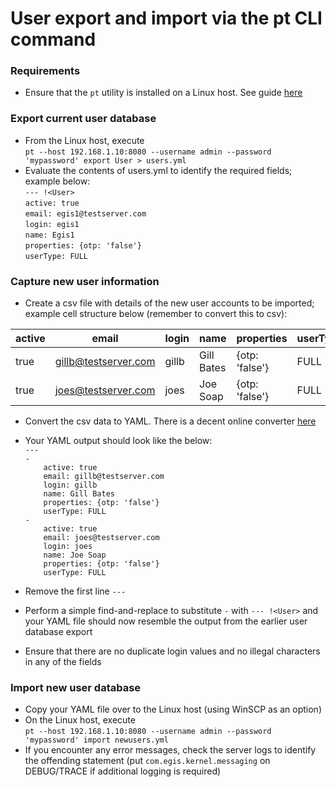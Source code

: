 # User export and import via the pt CLI command

### Requirements
* Ensure that the `pt` utility is installed on a Linux host. See guide [here](installation/cli.md)

### Export current user database
* From the Linux host, execute<br>
`pt --host 192.168.1.10:8080 --username admin --password 'mypassword' export User > users.yml`
* Evaluate the contents of users.yml to identify the required fields; example below:<br>
`--- !<User>`<br>
`active: true`<br>
`email: egis1@testserver.com`<br>
`login: egis1`<br>
`name: Egis1`<br>
`properties: {otp: 'false'}`<br>
`userType: FULL`

### Capture new user information
* Create a csv file with details of the new user accounts to be imported; example cell structure below (remember to convert this to csv):

| active | email                | login | name       | properties     | userType |
| ------ | -------------------- | ----- | ---------- | -------------- | -------- |
| true   | gillb@testserver.com | gillb | Gill Bates | {otp: 'false'} | FULL     |
| true   | joes@testserver.com  | joes  | Joe Soap   | {otp: 'false'} | FULL     |

* Convert the csv data to YAML. There is a decent online converter [here](http://www.becsv.com/csv-yaml.php)

* Your YAML output should look like the below:<br>
`---`<br>
`-`<br>
`    active: true`<br>
`    email: gillb@testserver.com`<br>
`    login: gillb`<br>
`    name: Gill Bates`<br>
`    properties: {otp: 'false'}`<br>
`    userType: FULL`<br>
`-`<br>
`    active: true`<br>
`    email: joes@testserver.com`<br>
`    login: joes`<br>
`    name: Joe Soap`<br>
`    properties: {otp: 'false'}`<br>
`    userType: FULL`<br>

* Remove the first line `---`
* Perform a simple find-and-replace to substitute `-` with `--- !<User>` and your YAML file should now resemble the output from the earlier user database export
* Ensure that there are no duplicate login values and no illegal characters in any of the fields

### Import new user database
* Copy your YAML file over to the Linux host (using WinSCP as an option)
* On the Linux host, execute<br>
`pt --host 192.168.1.10:8080 --username admin --password 'mypassword' import newusers.yml`
* If you encounter any error messages, check the server logs to identify the offending statement (put `com.egis.kernel.messaging` on DEBUG/TRACE if additional logging is required)
